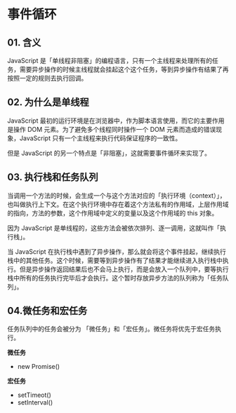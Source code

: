 # 事件循环

## 01. 含义
JavaScript 是「单线程非阻塞」的编程语言，只有一个主线程来处理所有的任务，需要异步操作的时候主线程就会挂起这个这个任务，等到异步操作有结果了再按照一定的规则去执行回调。

## 02. 为什么是单线程

JavaScript 最初的运行环境是在浏览器中，作为脚本语言使用，而它的主要作用是操作 DOM 元素。为了避免多个线程同时操作一个 DOM 元素而造成的错误现象，JavaScript 只有一个主线程来执行代码保证程序的一致性。

但是 JavaScript 的另一个特点是「非阻塞」，这就需要事件循环来实现了。

## 03. 执行栈和任务队列

当调用一个方法的时候，会生成一个与这个方法对应的「执行环境（context）」，也叫做执行上下文。在这个执行环境中存在着这个方法私有的作用域，上层作用域的指向，方法的参数，这个作用域中定义的变量以及这个作用域的 this 对象。

因为 JavaScript 是单线程的，这些方法会被依次排列、逐一调用，这就叫作「执行栈」。

当 JavaScript 在执行栈中遇到了异步操作，那么就会将这个事件挂起，继续执行栈中的其他任务。这个时候，需要等到异步操作有了结果才能继续进入执行栈中执行。但是异步操作返回结果后也不会马上执行，而是会放入一个队列中，要等执行栈中所有的任务执行完毕后才会执行。这个暂时存放异步方法的队列称为「任务队列」。

## 04.微任务和宏任务
任务队列中的任务会被分为 「微任务」和「宏任务」。微任务将优先于宏任务执行。

**微任务**
- new Promise()

**宏任务**
- setTimeot()
- setInterval()


